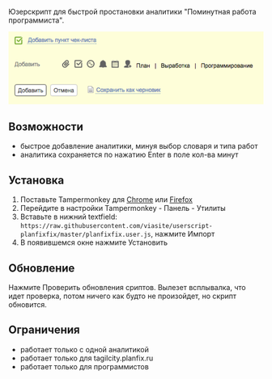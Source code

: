 Юзерскрипт для быстрой простановки аналитики "Поминутная работа программиста".

![demo](demo.png)

## Возможности
- быстрое добавление аналитики, минуя выбор словаря и типа работ
- аналитика сохраняется по нажатию Enter в поле кол-ва минут

## Установка
1. Поставьте Tampermonkey для 
   [Chrome](https://chrome.google.com/webstore/detail/tampermonkey/dhdgffkkebhmkfjojejmpbldmpobfkfo?hl=ru)
   или
   [Firefox](https://addons.mozilla.org/en-US/firefox/addon/tampermonkey/)
2. Перейдите в настройки Tampermonkey - Панель - Утилиты
3. Вставьте в нижний textfield: `https://raw.githubusercontent.com/viasite/userscript-planfixfix/master/planfixfix.user.js`, нажмите Импорт
4. В появившемся окне нажмите Установить

## Обновление
Нажмите Проверить обновления сриптов. Вылезет всплывалка, что идет проверка, 
потом ничего как будто не произойдет, но скрипт обновится.

## Ограничения
- работает только с одной аналитикой
- работает только для tagilcity.planfix.ru
- работает только для программистов
